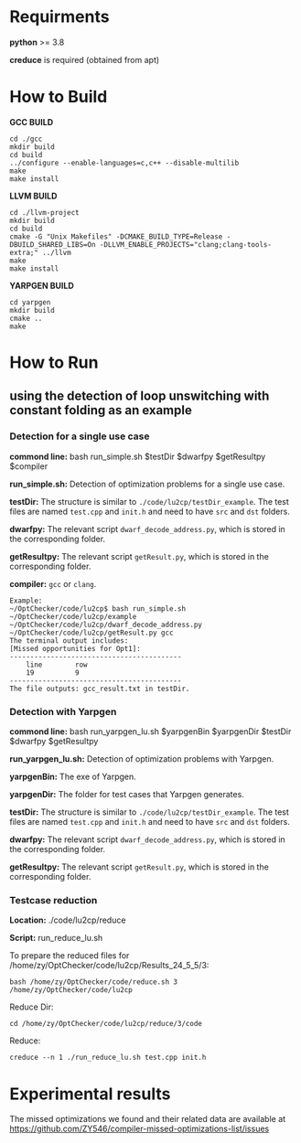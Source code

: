 # Requirments

**python** >= 3.8

**creduce** is required (obtained from apt)

# How to Build 

**GCC BUILD**
    
    cd ./gcc
    mkdir build
    cd build
    ../configure --enable-languages=c,c++ --disable-multilib
    make
    make install
**LLVM BUILD**

    cd ./llvm-project
    mkdir build
    cd build
    cmake -G "Unix Makefiles" -DCMAKE_BUILD_TYPE=Release -DBUILD_SHARED_LIBS=On -DLLVM_ENABLE_PROJECTS="clang;clang-tools-extra;" ../llvm
    make
    make install
**YARPGEN BUILD**

    cd yarpgen
    mkdir build
    cmake ..
    make

# How to Run

## using the detection of loop unswitching with constant folding as an example

### Detection for a single use case

**commond line:** bash run_simple.sh $testDir $dwarfpy $getResultpy $compiler

**run_simple.sh:** Detection of optimization problems for a single use case.

**testDir:** The structure is similar to `./code/lu2cp/testDir_example`. The test files are named `test.cpp` and `init.h` and need to have `src` and `dst` folders.

**dwarfpy:** The relevant script `dwarf_decode_address.py`, which is stored in the corresponding folder.

**getResultpy:** The relevant script `getResult.py`, which is stored in the corresponding folder.

**compiler:** `gcc` or `clang`.

    Example:
    ~/OptChecker/code/lu2cp$ bash run_simple.sh ~/OptChecker/code/lu2cp/example ~/OptChecker/code/lu2cp/dwarf_decode_address.py ~/OptChecker/code/lu2cp/getResult.py gcc
    The terminal output includes:
    [Missed opportunities for Opt1]:
    ------------------------------------------
        line        row
        19          9
    ------------------------------------------
    The file outputs: gcc_result.txt in testDir.


### Detection with Yarpgen

**commond line:** bash run_yarpgen_lu.sh $yarpgenBin $yarpgenDir $testDir $dwarfpy $getResultpy

**run_yarpgen_lu.sh:** Detection of optimization problems with Yarpgen.

**yarpgenBin:** The exe of Yarpgen.

**yarpgenDir:** The folder for test cases that Yarpgen generates.

**testDir:** The structure is similar to `./code/lu2cp/testDir_example`. The test files are named `test.cpp` and `init.h` and need to have `src` and `dst` folders.

**dwarfpy:** The relevant script `dwarf_decode_address.py`, which is stored in the corresponding folder.

**getResultpy:** The relevant script `getResult.py`, which is stored in the corresponding folder.



### Testcase reduction

**Location:** ./code/lu2cp/reduce

**Script:** run_reduce_lu.sh

To prepare the reduced files for /home/zy/OptChecker/code/lu2cp/Results_24_5_5/3:

    bash /home/zy/OptChecker/code/reduce.sh 3 /home/zy/OptChecker/code/lu2cp

Reduce Dir:

    cd /home/zy/OptChecker/code/lu2cp/reduce/3/code

Reduce:

    creduce --n 1 ./run_reduce_lu.sh test.cpp init.h


# Experimental results

The missed optimizations we found and their related data are available at
https://github.com/ZY546/compiler-missed-optimizations-list/issues